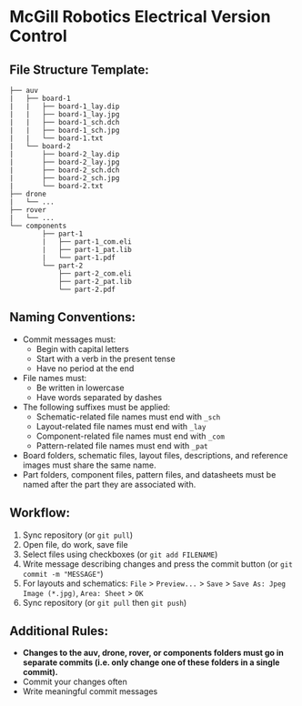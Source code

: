 # McGill Robotics Electrical Version Control

## File Structure Template:
```
├── auv
|   ├── board-1
|   |   ├── board-1_lay.dip
|   |   ├── board-1_lay.jpg
|   |   ├── board-1_sch.dch
|   |   ├── board-1_sch.jpg
|   |   └── board-1.txt
|   └── board-2
|       ├── board-2_lay.dip
|       ├── board-2_lay.jpg
|       ├── board-2_sch.dch
|       ├── board-2_sch.jpg
|       └── board-2.txt
├── drone
|   └── ...
├── rover
|   └── ...
└── components
        ├── part-1
        |   ├── part-1_com.eli
        |   ├── part-1_pat.lib
        |   └── part-1.pdf
        └── part-2
            ├── part-2_com.eli
            ├── part-2_pat.lib
            └── part-2.pdf
```

## Naming Conventions:
  * Commit messages must:
    * Begin with capital letters
    * Start with a verb in the present tense
    * Have no period at the end
  * File names must:
    * Be written in lowercase
    * Have words separated by dashes
  * The following suffixes must be applied:
    * Schematic-related file names must end with `_sch`
    * Layout-related file names must end with `_lay`
    * Component-related file names must end with `_com`
    * Pattern-related file names must end with `_pat`
  * Board folders, schematic files, layout files, descriptions, and reference
    images must share the same name.
  * Part folders, component files, pattern files, and datasheets must be named
    after the part they are associated with.

## Workflow:
1. Sync repository (or `git pull`)
2. Open file, do work, save file
3. Select files using checkboxes (or `git add FILENAME`)
4. Write message describing changes and press the commit button 
  (or `git commit -m "MESSAGE"`)
5. For layouts and schematics: `File` > `Preview...` > `Save` > 
  `Save As: Jpeg Image (*.jpg)`, `Area: Sheet` > `OK`
6. Sync repository (or `git pull` then `git push`)

## Additional Rules:
* __Changes to the auv, drone, rover, or components folders must go in separate commits 
   (i.e. only change one of these folders in a single commit).__
* Commit your changes often
* Write meaningful commit messages
